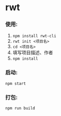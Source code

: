 # rwt

### 使用:

1. `npm install rwt-cli` 
2. `rwt init <项目名>`
3. `cd <项目名>`
4. 填写项目描述、作者
5. `npm install` 

### 启动:

`npm start`

### 打包:

`npm run build`